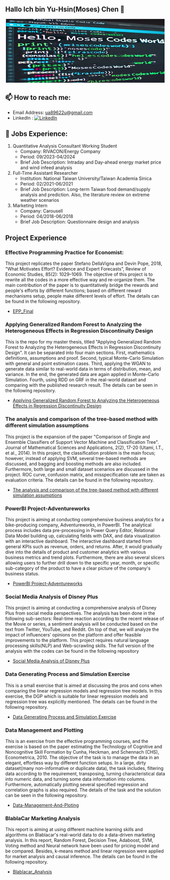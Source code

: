 ## Hallo Ich bin Yu-Hsin(Moses) Chen 👋
<p align="center">
  <img src="https://github.com/YH-Chen1225/YH-Chen1225/blob/main/Hello_Code.jpg" alt="Sublime's custom image" height="200" width = "500"/>
</p>

## 📫 How to reach me:
- Email Address: ua89622u@gmail.com
- LinkedIn : [![LinkedIn](https://img.shields.io/badge/LinkedIn-Connect-blue?logo=linkedin&logoColor=white)](https://www.linkedin.com/in/yu-hsin-chen-moses)

## 💼 Jobs Experience:
1. Quantitative Analysis Consultant Working Student
   - Company: RIVACON/Energy Company
   - Period: 09/2023-04/2024
   - Brief Job Description: Intraday and Day-ahead energy market price and wind infeed analysis
2. Full-Time Assistant Researcher
   - Institution: National Taiwan University/Taiwan Academia Sinica
   - Period: 02/2021-06/2021
   - Brief Job Description: Long-term Taiwan food demand/supply analysis and prediction. Also, the literature review on extreme weather scenarios
3. Marketing Intern
   - Company: Carousell
   - Period: 04/2018-06/2018
   - Brief Job Description: Questionnaire design and analysis 

## Project Experience
### Effective Programming Practice for Economist:
This project replicates the paper Stefano DellaVigna and Devin Pope, 2018, "What Motivates Effort? Evidence and Expert Forecasts", Review of Economic Studies, 85(2): 1029–1069. The objective of this project is to rewrite all the codes in a more effective way and re-organize them. The main contribution of the paper is to quantitatively bridge the rewards and people's efforts by different functions; based on different reward mechanisms setup, people make different levels of effort. The details can be found in the following repository. 
- [EPP_Final](https://github.com/YH-Chen1225/EPP_Final)

### Applying Generalized Random Forest to Analyzing the Heterogeneous Effects in Regression Discontinuity Design
This is the repo for my master thesis, titled "Applying Generalized Random Forest to Analyzing the Heterogeneous Effects in Regression Discontinuity Design". It can be separated into four main sections. First, mathematics definitions, assumptions and proof. Second, typical Monte-Carlo Simulation with general and point estimation cases. Third, applying the WGAN to generate data similar to real-world data in terms of distribution, mean, and variance. In the end, the generated data are again applied in Monte-Carlo Simulation. Fourth, using RDD on GRF in the real-world dataset and comparing with the published research result. 
The details can be seen in the following repository. 
- [Applying Generalized Random Forest to Analyzing the Heterogeneous Effects in Regression Discontinuity Design](https://github.com/YH-Chen1225/Master_Thesis/tree/main)

### The analysis and comparison of the tree-based method with different simulation assumptions
This project is the expansion of the paper "Comparison of Single and Ensemble Classifiers of Support Vector Machine and Classification Tree". Journal of Mathematical Sciences and Applications, 2(2), 17-20 (Utami, I.T., et al., 2014). In this project, the classification problem is the main focus; however, instead of applying SVM, several tree-based methods are discussed, and bagging and boosting methods are also included. Furthermore, both large and small dataset scenarios are discussed in the project. ROC curve, confusion matrix, and misspecification rate are taken as evaluation criteria. The details can be found in the following repository.
- [The analysis and comparison of the tree-based method with different simulation assumptions](https://github.com/YH-Chen1225/The-analysis-and-comparison-of-the-tree-based-method-with-different-simulation-assumption)

### PowerBI Project-Adventureworks
This project is aiming at conducting comprehensive business analytics for a bike-producing company, Adventureworks, in PowerBI. The analytical process includes data pre-processing in Power Query Editor, Relational Data Model building up, calculating fields with DAX, and data visualization with an interactive dashboard. The interactive dashboard started from general KPIs such as revenue, orders, and returns. After, it would gradually dive into the details of product and customer analytics with various business metrics and trend plots. Furthermore, there are also several slicers allowing users to further drill down to the specific year, month, or specific sub-category of the product to have a clear picture of the company's business status.
- [PowerBI Project-Adventureworks](https://github.com/YH-Chen1225/PowerBI_Project/tree/main)

### Social Media Analysis of Disney Plus
This project is aiming at conducting a comprehensive analysis of Disney Plus from social media perspectives. The analysis has been done in the following sub-sectors: Real-time reaction according to the recent release of the Movie or series, a sentiment analysis will be conducted based on the text from Twitter, YouTube, and Reddit. On top of that, we will analyze the impact of influencers' opinions on the platform and offer feasible improvements to the platform. This project requires natural language processing skills(NLP) and Web-scrawling skills. The full version of the analysis with the codes can be found in the following repository
- [Social Media Analysis of Disney Plus](https://github.com/YH-Chen1225/Text-Mining-DisneyPlus?tab=readme-ov-file)


### Data Generating Process and Simulation Exercise
This is a small exercise that is aimed at discussing the pros and cons when comparing the linear regression models and regression tree models. In this exercise, the DGP which is suitable for linear regression models and regression tree was explicitly mentioned. The details can be found in the following repository.
- [Data Generating Process and Simulation Exercise](https://github.com/YH-Chen1225/Data-Generating-Process-And-Simulation-Excercise)

### Data Management and Plotting
This is an exercise from the effective programming courses, and the exercise is based on the paper estimating the Technology of Cognitive and Noncognitive Skill Formation by Cunha, Heckman, and Schennach (CHS), Econometrica, 2010. The objective of the task is to manage the data in an elegant, effortless way by different function setups. In a large, dirty dataset(many non-informative or duplicate data), the task includes, filtering data according to the requirement, transposing, turning characteristical data into numeric data, and turning some data information into columns. Furthermore, automatically plotting several specified regression and correlation graphs is also required. The details of the task and the solution can be seen in the following repository.
- [Data-Management-And-Ploting
](https://github.com/YH-Chen1225/Data-Management-And-Ploting)

### BlablaCar Marketing Analysis
This report is aiming at using different machine learning skills and algorithms on Blablacar's real-world data to do a data-driven marketing analysis. In this report, Random Forest, Decision Tree, Adaboost, SVM, Voting method and Neural network have been used for pricing model and be compared. Besides, k-means method and linear regression were applied for market analysis and causal inference. The details can be found in the following repository.
- [Blablacar_Analysis
](https://github.com/YH-Chen1225/Blablacar_Analysis)



<!--
**YH-Chen1225/YH-Chen1225** is a ✨ _special_ ✨ repository because its `README.md` (this file) appears on your GitHub profile.
Here are some ideas to get you started:

- 🔭 I’m currently working on ...
- 🌱 I’m currently learning ...
- 👯 I’m looking to collaborate on ...
- 🤔 I’m looking for help with ...
- 💬 Ask me about ...
- 📫 How to reach me: ...
- 😄 Pronouns: ...
- ⚡ Fun fact: ...
-->
